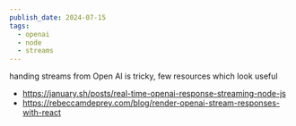 ```yaml
---
publish_date: 2024-07-15
tags:
  - openai
  - node
  - streams
---
```

handing streams from Open AI is tricky, few resources which look useful
- https://january.sh/posts/real-time-openai-response-streaming-node-js
- https://rebeccamdeprey.com/blog/render-openai-stream-responses-with-react